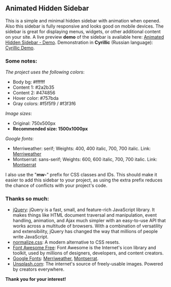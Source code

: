 ## Animated Hidden Sidebar

This is a simple and minimal hidden sidebar with animation when opened. Also this sidebar is fully responsive and looks good on mobile devices. The sidebar is great for displaying menus, widgets, or other additional content on your site. A live preview **demo** of the sidebar is available here: [Animated Hidden Sidebar - Demo](https://demo.minimalweb.net/animated-hidden-sidebar/). Demonstration in **Cyrillic** (Russian language): [Cyrillic Demo](https://demo.minimalweb.net/animated-hidden-sidebar/russian-language.html).

### Some notes:

*The project uses the following colors*:

- Body bg: #ffffff
- Content 1: #2a2b35
- Content 2: #474856
- Hover color: #757bda
- Gray colors: #f5f5f9 / #f3f3f6

*Image sizes*:

- Original: 750x500px
- **Recommended size: 1500x1000px**

*Google fonts*:

- Merriweather: serif; Weights: 400, 400 italic, 700, 700 italic. Link: [Merriweather](https://fonts.google.com/specimen/Merriweather)
- Montserrat: sans-serif; Weights: 600, 600 italic, 700, 700 italic. Link: [Montserrat](https://fonts.google.com/specimen/Montserrat)

I also use the "**mw-**" prefix for CSS classes and IDs. This should make it easier to add this sidebar to your project, as using the extra prefix reduces the chance of conflicts with your project's code.

### Thanks so much:

- [jQuery](https://jquery.com/): jQuery is a fast, small, and feature-rich JavaScript library. It makes things like HTML document traversal and manipulation, event handling, animation, and Ajax much simpler with an easy-to-use API that works across a multitude of browsers. With a combination of versatility and extensibility, jQuery has changed the way that millions of people write JavaScript.
- [normalize.css](https://github.com/necolas/normalize.css): A modern alternative to CSS resets.
- [Font Awesome Free](https://fontawesome.com/icons): Font Awesome is the Internet's icon library and toolkit, used by millions of designers, developers, and content creators.
- [Google Fonts](https://fonts.google.com/): [Merriweather](https://fonts.google.com/specimen/Merriweather), [Montserrat](https://fonts.google.com/specimen/Montserrat).
- [Unsplash.com](https://unsplash.com/): The internet's source of freely-usable images. Powered by creators everywhere.

**Thank you for your interest!**
